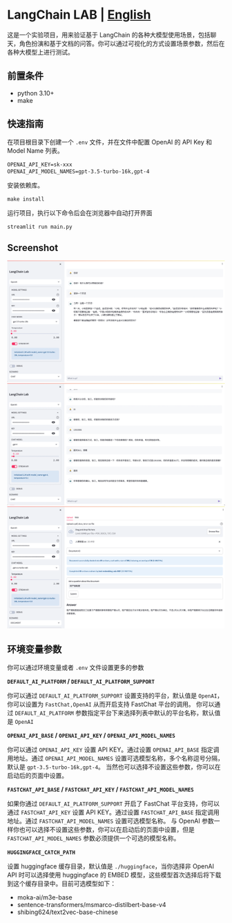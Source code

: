 # LangChain LAB | [English](README.md)

这是一个实验项目，用来验证基于 LangChain 的各种大模型使用场景，包括聊天，角色扮演和基于文档的问答。你可以通过可视化的方式设置场景参数，然后在各种大模型上进行测试。

## 前置条件

* python 3.10+
* make

## 快速指南

在项目根目录下创建一个 `.env` 文件，并在文件中配置 OpenAI 的 API Key 和 Model Name 列表。

```text
OPENAI_API_KEY=sk-xxx
OPENAI_API_MODEL_NAMES=gpt-3.5-turbo-16k,gpt-4
```

安装依赖库。

```shell
make install
```

运行项目，执行以下命令后会在浏览器中自动打开界面

```shell
streamlit run main.py
```

## Screenshot

![](docs/image-chat.png)
![](docs/image-player.png)
![](docs/image-doc.png)


## 环境变量参数

你可以通过环境变量或者 `.env` 文件设置更多的参数

**`DEFAULT_AI_PLATFORM` / `DEFAULT_AI_PLATFORM_SUPPORT`**

你可以通过 `DEFAULT_AI_PLATFORM_SUPPORT` 设置支持的平台，默认值是 `OpenAI`，你可以设置为 `FastChat,OpenAI` 从而开启支持 FastChat 平台的调用。
你可以通过 `DEFAULT_AI_PLATFORM` 参数指定平台下来选择列表中默认的平台名称，默认值是 `OpenAI`

**`OPENAI_API_BASE` / `OPENAI_API_KEY` / `OPENAI_API_MODEL_NAMES`**

你可以通过 `OPENAI_API_KEY` 设置 API KEY。通过设置 `OPENAI_API_BASE` 指定调用地址。通过 `OPENAI_API_MODEL_NAMES` 设置可选模型名称，多个名称逗号分隔，默认是 `gpt-3.5-turbo-16k,gpt-4`。
当然也可以选择不设置这些参数，你可以在启动后的页面中设置。

**`FASTCHAT_API_BASE` / `FASTCHAT_API_KEY` / `FASTCHAT_API_MODEL_NAMES`**

如果你通过 `DEFAULT_AI_PLATFORM_SUPPORT` 开启了 FastChat 平台支持，你可以通过 `FASTCHAT_API_KEY` 设置 API KEY。通过设置 `FASTCHAT_API_BASE` 指定调用地址。通过 `FASTCHAT_API_MODEL_NAMES` 设置可选模型名称。
与 OpenAI 参数一样你也可以选择不设置这些参数，你可以在启动后的页面中设置，但是 `FASTCHAT_API_MODEL_NAMES` 参数必须提供一个可选的模型名称。

**`HUGGINGFACE_CATCH_PATH`**

设置 huggingface 缓存目录，默认值是 `./huggingface`，当你选择非 OpenAI API 时可以选择使用 huggingface 的 EMBED 模型，这些模型首次选择后将下载到这个缓存目录中。目前可选模型如下：

* moka-ai/m3e-base
* sentence-transformers/msmarco-distilbert-base-v4
* shibing624/text2vec-base-chinese
